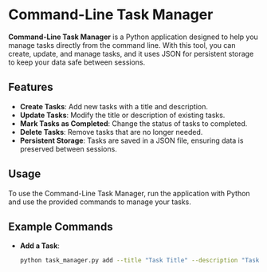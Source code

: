 # Command-Line Task Manager

**Command-Line Task Manager** is a Python application designed to help you manage tasks directly from the command line. With this tool, you can create, update, and manage tasks, and it uses JSON for persistent storage to keep your data safe between sessions.

## Features

- **Create Tasks**: Add new tasks with a title and description.
- **Update Tasks**: Modify the title or description of existing tasks.
- **Mark Tasks as Completed**: Change the status of tasks to completed.
- **Delete Tasks**: Remove tasks that are no longer needed.
- **Persistent Storage**: Tasks are saved in a JSON file, ensuring data is preserved between sessions.

## Usage

To use the Command-Line Task Manager, run the application with Python and use the provided commands to manage your tasks.

## Example Commands

- **Add a Task**: 
  ```bash
  python task_manager.py add --title "Task Title" --description "Task Description"
